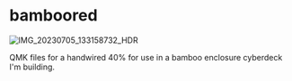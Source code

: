 # bamboored

![IMG_20230705_133158732_HDR](https://github.com/drevilbones/bamboored/assets/5510669/ae4b2608-9999-4476-b435-961dbb2f9b9d)

QMK files for a handwired 40% for use in a bamboo enclosure cyberdeck I'm building.
